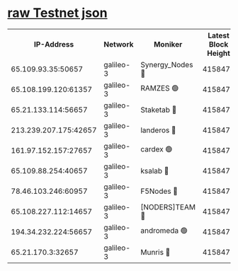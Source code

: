 [raw Testnet json](https://rpc-check.androt.stavr.tech/androt/rpcandrot_result.json)
=

<table><tr><th>IP-Address</th><th>Network</th><th>Moniker</th><th>Latest Block Height</th><th>Earliest Block Height</th><th>Catching Up</th><th>Tx Index</th><th>Voting Power</th><th>Scan Time</th></tr><tr><td>65.109.93.35:50657</td><td>galileo-3</td><td>Synergy_Nodes 🔴</td><td>4158474</td><td>0</td><td>False</td><td>on</td><td>960600</td><td>2023-12-09T19:12:39.461082966UTC</td></tr><tr><td>65.108.199.120:61357</td><td>galileo-3</td><td>RAMZES 🟢</td><td>4158471</td><td>1</td><td>False</td><td>on</td><td>0</td><td>2023-12-09T19:12:26.299693627UTC</td></tr><tr><td>65.21.133.114:56657</td><td>galileo-3</td><td>Staketab 🔴</td><td>4158474</td><td>90001</td><td>False</td><td>on</td><td>2</td><td>2023-12-09T19:12:40.410488048UTC</td></tr><tr><td>213.239.207.175:42657</td><td>galileo-3</td><td>landeros 🔴</td><td>4158470</td><td>2642001</td><td>False</td><td>on</td><td>72</td><td>2023-12-09T19:12:16.204880038UTC</td></tr><tr><td>161.97.152.157:27657</td><td>galileo-3</td><td>cardex 🟢</td><td>4158474</td><td>2945323</td><td>False</td><td>on</td><td>0</td><td>2023-12-09T19:12:40.031053414UTC</td></tr><tr><td>65.109.88.254:40657</td><td>galileo-3</td><td>ksalab 🔴</td><td>4158471</td><td>3000356</td><td>False</td><td>on</td><td>31927</td><td>2023-12-09T19:12:21.841373685UTC</td></tr><tr><td>78.46.103.246:60957</td><td>galileo-3</td><td>F5Nodes 🔴</td><td>4158474</td><td>3057001</td><td>False</td><td>off</td><td>24</td><td>2023-12-09T19:12:39.732832854UTC</td></tr><tr><td>65.108.227.112:14657</td><td>galileo-3</td><td>[NODERS]TEAM 🔴</td><td>4158471</td><td>3176323</td><td>False</td><td>on</td><td>959618</td><td>2023-12-09T19:12:16.575647694UTC</td></tr><tr><td>194.34.232.224:56657</td><td>galileo-3</td><td>andromeda 🟢</td><td>4158471</td><td>4058471</td><td>False</td><td>off</td><td>0</td><td>2023-12-09T19:12:21.460228248UTC</td></tr><tr><td>65.21.170.3:32657</td><td>galileo-3</td><td>Munris 🔴</td><td>4158472</td><td>4058472</td><td>False</td><td>off</td><td>414</td><td>2023-12-09T19:12:30.973965189UTC</td></tr></table>

